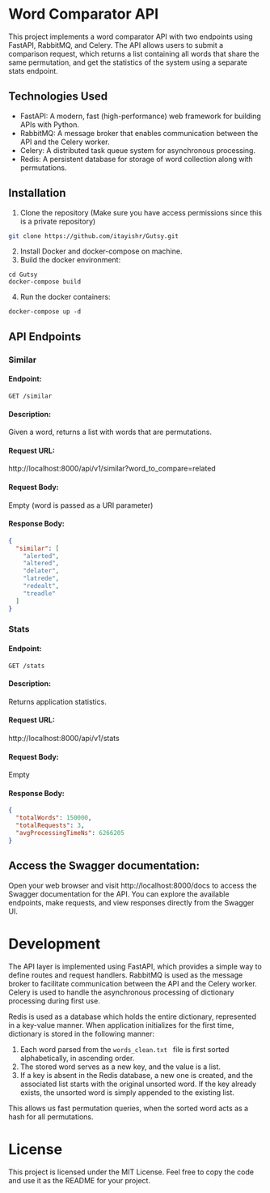 # Word Comparator API

This project implements a word comparator API with two endpoints using FastAPI, RabbitMQ, and Celery. The API allows users to submit a comparison request, which returns a list containing all words that share the same permutation, and get the statistics of the system using a separate stats endpoint.

## Technologies Used

- FastAPI: A modern, fast (high-performance) web framework for building APIs with Python.
- RabbitMQ: A message broker that enables communication between the API and the Celery worker.
- Celery: A distributed task queue system for asynchronous processing.
- Redis: A persistent database for storage of word collection along with permutations.

## Installation 

1. Clone the repository (Make sure you have access permissions since this is a private repository)

```bash
git clone https://github.com/itayishr/Gutsy.git
```

2. Install Docker and docker-compose on machine.
3. Build the docker environment:
```
cd Gutsy
docker-compose build
```
4. Run the docker containers:
```
docker-compose up -d 
```

## API Endpoints

### Similar 

#### Endpoint: 
```GET /similar```

#### Description: 
Given a word, returns a list with words that are permutations. 

#### Request URL: 

http://localhost:8000/api/v1/similar?word_to_compare=related

#### Request Body: 

Empty (word is passed as a URI parameter)

#### Response Body:

```json
{
  "similar": [
    "alerted",
    "altered",
    "delater",
    "latrede",
    "redealt",
    "treadle"
  ]
}
```

### Stats 

#### Endpoint: 
```GET /stats```

#### Description: 
Returns application statistics.

#### Request URL: 

http://localhost:8000/api/v1/stats

#### Request Body: 

Empty

#### Response Body:

```json
{
  "totalWords": 150000,
  "totalRequests": 3,
  "avgProcessingTimeNs": 6266205
}
```
## Access the Swagger documentation:

Open your web browser and visit http://localhost:8000/docs to access the Swagger documentation for the API. 
You can explore the available endpoints, make requests, and view responses directly from the Swagger UI.


# Development

The API layer is implemented using FastAPI, which provides a simple way to define routes and request handlers.
RabbitMQ is used as the message broker to facilitate communication between the API and the Celery worker.
Celery is used to handle the asynchronous processing of dictionary processing during first use.

Redis is used as a database which holds the entire dictionary, represented in a key-value manner.
When application initializes for the first time, dictionary is stored in the following manner:
1. Each word parsed from the `words_clean.txt ` file is first sorted alphabetically, in ascending order.
2. The stored word serves as a new key, and the value is a list. 
3. If a key is absent in the Redis database, a new one is created, and the associated list starts with the original unsorted word.
If the key already exists, the unsorted word is simply appended to the existing list.

This allows us fast permutation queries, when the sorted word acts as a hash for all permutations.

# License

This project is licensed under the MIT License.
Feel free to copy the code and use it as the README for your project.
